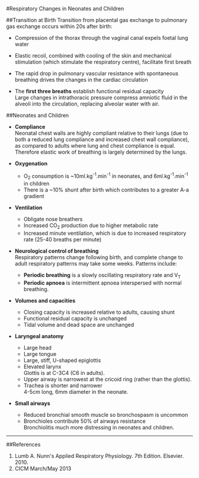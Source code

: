 #Respiratory Changes in Neonates and Children

##Transition at Birth
Transition from placental gas exchange to pulmonary gas exchange occurs within 20s after birth:
* Compression of the thorax through the vaginal canal expels foetal lung water
* Elastic recoil, combined with cooling of the skin and mechanical stimulation (which stimulate the respiratory centre), facilitate first breath

* The rapid drop in pulmonary vascular resistance with spontaneous breathing drives the changes in the cardiac circulation

* The **first three breaths** establish functional residual capacity  
Large changes in intrathoracic pressure compress amniotic fluid in the alveoli into the circulation, replacing alveolar water with air.

<object data="resources\first-breath.svg" type="image/svg+xml"></object>


##Neonates and Children
* **Compliance**  
Neonatal chest walls are highly compliant relative to their lungs (due to both a reduced lung compliance and increased chest wall compliance), as compared to adults where lung and chest compliance is equal. Therefore elastic work of breathing is largely determined by the lungs.


* **Oxygenation**  
  * O<sub>2</sub> consumption is ~10ml.kg<sup>-1</sup>.min<sup>-1</sup> in neonates, and 6ml.kg<sup>-1</sup>.min<sup>-1</sup> in children
  * There is a ~10% shunt after birth which contributes to a greater A-a gradient


* **Ventilation**  
  * Obligate nose breathers
  * Increased CO<sub>2</sub> production due to higher metabolic rate
  * Increased minute ventilation, which is due to increased respiratory rate (25-40 breaths per minute)


* **Neurological control of breathing**  
Respiratory patterns change following birth, and complete change to adult respiratory patterns may take some weeks. Patterns include:
  * **Periodic breathing** is a slowly oscillating respiratory rate and V<sub>T</sub>
  * **Periodic apnoea** is intermittent apnoea interspersed with normal breathing.


* **Volumes and capacities**  
  * Closing capacity is increased relative to adults, causing shunt
  * Functional residual capacity is unchanged
  * Tidal volume and dead space are unchanged


* **Laryngeal anatomy**  
  * Large head
  * Large tongue
  * Large, stiff, U-shaped epiglottis
  * Elevated larynx  
  Glottis is at C-3C4 (C6 in adults).
  * Upper airway is narrowest at the cricoid ring (rather than the glottis).
  * Trachea is shorter and narrower  
  4-5cm long, 6mm diameter in the neonate.
  
  
* **Small airways**  
  * Reduced bronchial smooth muscle so bronchospasm is uncommon
  * Bronchioles contribute 50% of airways resistance  
  Bronchiolitis much more distressing in neonates and children.

---
##References
1. Lumb A. Nunn's Applied Respiratory Physiology. 7th Edition. Elsevier. 2010.
2. CICM March/May 2013
